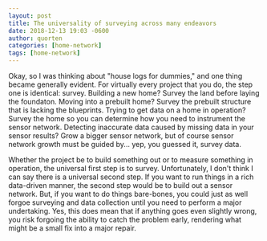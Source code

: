 ```yaml
---
layout: post
title: The universality of surveying across many endeavors
date: 2018-12-13 19:03 -0600
author: quorten
categories: [home-network]
tags: [home-network]
---
```


Okay, so I was thinking about "house logs for dummies," and one thing
became generally evident.  For virtually every project that you do,
the step one is identical: survey.  Building a new home?  Survey the
land before laying the foundaton.  Moving into a prebuilt home?
Survey the prebuilt structure that is lacking the blueprints.  Trying
to get data on a home in operation?  Survey the home so you can
determine how you need to instrument the sensor network.  Detecting
inaccurate data caused by missing data in your sensor results?  Grow a
bigger sensor network, but of course sensor network growth must be
guided by... yep, you guessed it, survey data.

Whether the project be to build something out or to measure something
in operation, the universal first step is to survey.  Unfortunately, I
don't think I can say there is a universal second step.  If you want
to run things in a rich data-driven manner, the second step would be
to build out a sensor network.  But, if you want to do things
bare-bones, you could just as well forgoe surveying and data
collection until you need to perform a major undertaking.  Yes, this
does mean that if anything goes even slightly wrong, you risk forgoing
the ability to catch the problem early, rendering what might be a
small fix into a major repair.
